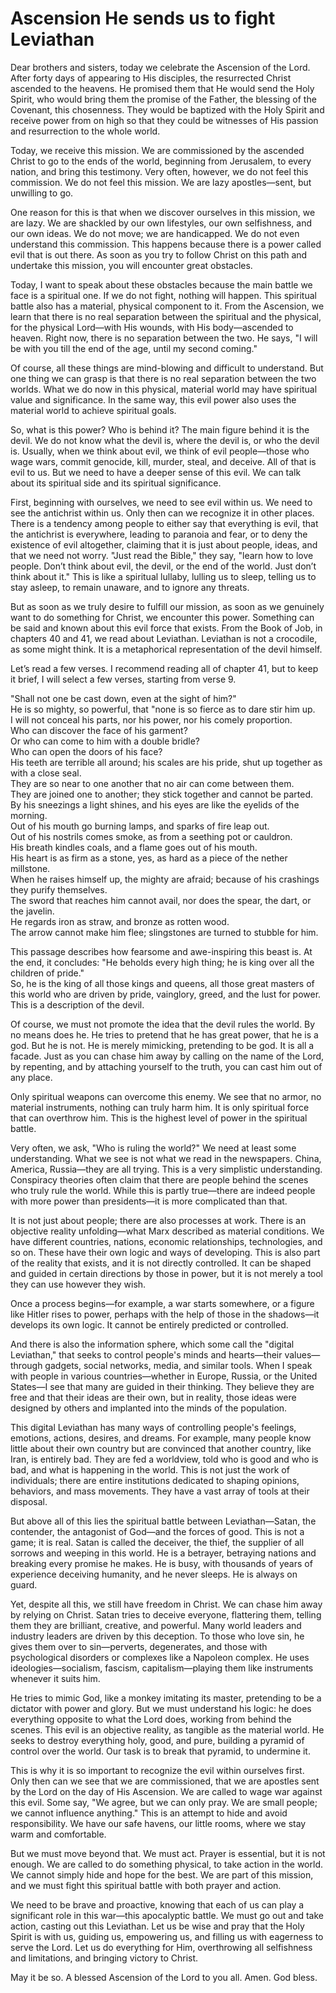 # Ascension He sends us to fight Leviathan

Dear brothers and sisters, today we celebrate the Ascension of the Lord. After forty days of appearing to His disciples, the resurrected Christ ascended to the heavens. He promised them that He would send the Holy Spirit, who would bring them the promise of the Father, the blessing of the Covenant, this chosenness. They would be baptized with the Holy Spirit and receive power from on high so that they could be witnesses of His passion and resurrection to the whole world.  

Today, we receive this mission. We are commissioned by the ascended Christ to go to the ends of the world, beginning from Jerusalem, to every nation, and bring this testimony. Very often, however, we do not feel this commission. We do not feel this mission. We are lazy apostles—sent, but unwilling to go.  

One reason for this is that when we discover ourselves in this mission, we are lazy. We are shackled by our own lifestyles, our own selfishness, and our own ideas. We do not move; we are handicapped. We do not even understand this commission. This happens because there is a power called evil that is out there. As soon as you try to follow Christ on this path and undertake this mission, you will encounter great obstacles.  

Today, I want to speak about these obstacles because the main battle we face is a spiritual one. If we do not fight, nothing will happen. This spiritual battle also has a material, physical component to it. From the Ascension, we learn that there is no real separation between the spiritual and the physical, for the physical Lord—with His wounds, with His body—ascended to heaven. Right now, there is no separation between the two. He says, "I will be with you till the end of the age, until my second coming."  

Of course, all these things are mind-blowing and difficult to understand. But one thing we can grasp is that there is no real separation between the two worlds. What we do now in this physical, material world may have spiritual value and significance. In the same way, this evil power also uses the material world to achieve spiritual goals.  

So, what is this power? Who is behind it? The main figure behind it is the devil. We do not know what the devil is, where the devil is, or who the devil is. Usually, when we think about evil, we think of evil people—those who wage wars, commit genocide, kill, murder, steal, and deceive. All of that is evil to us. But we need to have a deeper sense of this evil. We can talk about its spiritual side and its spiritual significance.  

First, beginning with ourselves, we need to see evil within us. We need to see the antichrist within us. Only then can we recognize it in other places. There is a tendency among people to either say that everything is evil, that the antichrist is everywhere, leading to paranoia and fear, or to deny the existence of evil altogether, claiming that it is just about people, ideas, and that we need not worry. "Just read the Bible," they say, "learn how to love people. Don’t think about evil, the devil, or the end of the world. Just don’t think about it." This is like a spiritual lullaby, lulling us to sleep, telling us to stay asleep, to remain unaware, and to ignore any threats.  

But as soon as we truly desire to fulfill our mission, as soon as we genuinely want to do something for Christ, we encounter this power. Something can be said and known about this evil force that exists. From the Book of Job, in chapters 40 and 41, we read about Leviathan. Leviathan is not a crocodile, as some might think. It is a metaphorical representation of the devil himself.  

Let’s read a few verses. I recommend reading all of chapter 41, but to keep it brief, I will select a few verses, starting from verse 9.

"Shall not one be cast down, even at the sight of him?"  
He is so mighty, so powerful, that "none is so fierce as to dare stir him up.  
I will not conceal his parts, nor his power, nor his comely proportion.  
Who can discover the face of his garment?  
Or who can come to him with a double bridle?  
Who can open the doors of his face?  
His teeth are terrible all around; his scales are his pride, shut up together as with a close seal.  
They are so near to one another that no air can come between them.  
They are joined one to another; they stick together and cannot be parted.  
By his sneezings a light shines, and his eyes are like the eyelids of the morning.  
Out of his mouth go burning lamps, and sparks of fire leap out.  
Out of his nostrils comes smoke, as from a seething pot or cauldron.  
His breath kindles coals, and a flame goes out of his mouth.  
His heart is as firm as a stone, yes, as hard as a piece of the nether millstone.  
When he raises himself up, the mighty are afraid; because of his crashings they purify themselves.  
The sword that reaches him cannot avail, nor does the spear, the dart, or the javelin.  
He regards iron as straw, and bronze as rotten wood.  
The arrow cannot make him flee; slingstones are turned to stubble for him.  

This passage describes how fearsome and awe-inspiring this beast is. At the end, it concludes: "He beholds every high thing; he is king over all the children of pride."  
So, he is the king of all those kings and queens, all those great masters of this world who are driven by pride, vainglory, greed, and the lust for power. This is a description of the devil.  

Of course, we must not promote the idea that the devil rules the world. By no means does he. He tries to pretend that he has great power, that he is a god. But he is not. He is merely mimicking, pretending to be god. It is all a facade. Just as you can chase him away by calling on the name of the Lord, by repenting, and by attaching yourself to the truth, you can cast him out of any place.  

Only spiritual weapons can overcome this enemy. We see that no armor, no material instruments, nothing can truly harm him. It is only spiritual force that can overthrow him. This is the highest level of power in the spiritual battle.  

Very often, we ask, "Who is ruling the world?" We need at least some understanding. What we see is not what we read in the newspapers. China, America, Russia—they are all trying. This is a very simplistic understanding. Conspiracy theories often claim that there are people behind the scenes who truly rule the world. While this is partly true—there are indeed people with more power than presidents—it is more complicated than that.  

It is not just about people; there are also processes at work. There is an objective reality unfolding—what Marx described as material conditions. We have different countries, nations, economic relationships, technologies, and so on. These have their own logic and ways of developing. This is also part of the reality that exists, and it is not directly controlled. It can be shaped and guided in certain directions by those in power, but it is not merely a tool they can use however they wish.  

Once a process begins—for example, a war starts somewhere, or a figure like Hitler rises to power, perhaps with the help of those in the shadows—it develops its own logic. It cannot be entirely predicted or controlled.

And there is also the information sphere, which some call the "digital Leviathan," that seeks to control people's minds and hearts—their values—through gadgets, social networks, media, and similar tools. When I speak with people in various countries—whether in Europe, Russia, or the United States—I see that many are guided in their thinking. They believe they are free and that their ideas are their own, but in reality, those ideas were designed by others and implanted into the minds of the population.  

This digital Leviathan has many ways of controlling people's feelings, emotions, actions, desires, and dreams. For example, many people know little about their own country but are convinced that another country, like Iran, is entirely bad. They are fed a worldview, told who is good and who is bad, and what is happening in the world. This is not just the work of individuals; there are entire institutions dedicated to shaping opinions, behaviors, and mass movements. They have a vast array of tools at their disposal.  

But above all of this lies the spiritual battle between Leviathan—Satan, the contender, the antagonist of God—and the forces of good. This is not a game; it is real. Satan is called the deceiver, the thief, the supplier of all sorrows and weeping in this world. He is a betrayer, betraying nations and breaking every promise he makes. He is busy, with thousands of years of experience deceiving humanity, and he never sleeps. He is always on guard.  

Yet, despite all this, we still have freedom in Christ. We can chase him away by relying on Christ. Satan tries to deceive everyone, flattering them, telling them they are brilliant, creative, and powerful. Many world leaders and industry leaders are driven by this deception. To those who love sin, he gives them over to sin—perverts, degenerates, and those with psychological disorders or complexes like a Napoleon complex. He uses ideologies—socialism, fascism, capitalism—playing them like instruments whenever it suits him.  

He tries to mimic God, like a monkey imitating its master, pretending to be a dictator with power and glory. But we must understand his logic: he does everything opposite to what the Lord does, working from behind the scenes. This evil is an objective reality, as tangible as the material world. He seeks to destroy everything holy, good, and pure, building a pyramid of control over the world. Our task is to break that pyramid, to undermine it.  

This is why it is so important to recognize the evil within ourselves first. Only then can we see that we are commissioned, that we are apostles sent by the Lord on the day of His Ascension. We are called to wage war against this evil. Some say, "We agree, but we can only pray. We are small people; we cannot influence anything." This is an attempt to hide and avoid responsibility. We have our safe havens, our little rooms, where we stay warm and comfortable.  

But we must move beyond that. We must act. Prayer is essential, but it is not enough. We are called to do something physical, to take action in the world. We cannot simply hide and hope for the best. We are part of this mission, and we must fight this spiritual battle with both prayer and action.

We need to be brave and proactive, knowing that each of us can play a significant role in this war—this apocalyptic battle. We must go out and take action, casting out this Leviathan. Let us be wise and pray that the Holy Spirit is with us, guiding us, empowering us, and filling us with eagerness to serve the Lord. Let us do everything for Him, overthrowing all selfishness and limitations, and bringing victory to Christ.  

May it be so. A blessed Ascension of the Lord to you all. Amen. God bless.

